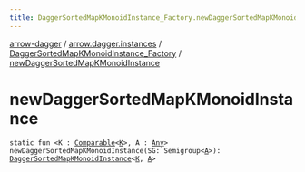 ```yaml
---
title: DaggerSortedMapKMonoidInstance_Factory.newDaggerSortedMapKMonoidInstance - arrow-dagger
---
```


[arrow-dagger](../../index.html) / [arrow.dagger.instances](../index.html) / [DaggerSortedMapKMonoidInstance_Factory](index.html) / [newDaggerSortedMapKMonoidInstance](./new-dagger-sorted-map-k-monoid-instance.html)

# newDaggerSortedMapKMonoidInstance

`static fun <K : `[`Comparable`](https://kotlinlang.org/api/latest/jvm/stdlib/kotlin/-comparable/index.html)`<`[`K`](new-dagger-sorted-map-k-monoid-instance.html#K)`>, A : `[`Any`](https://kotlinlang.org/api/latest/jvm/stdlib/kotlin/-any/index.html)`> newDaggerSortedMapKMonoidInstance(SG: Semigroup<`[`A`](new-dagger-sorted-map-k-monoid-instance.html#A)`>): `[`DaggerSortedMapKMonoidInstance`](../-dagger-sorted-map-k-monoid-instance/index.html)`<`[`K`](new-dagger-sorted-map-k-monoid-instance.html#K)`, `[`A`](new-dagger-sorted-map-k-monoid-instance.html#A)`>`